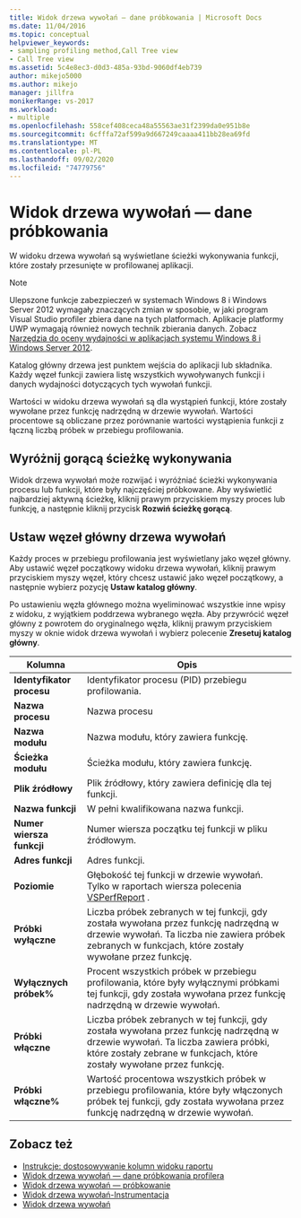 ```yaml
---
title: Widok drzewa wywołań — dane próbkowania | Microsoft Docs
ms.date: 11/04/2016
ms.topic: conceptual
helpviewer_keywords:
- sampling profiling method,Call Tree view
- Call Tree view
ms.assetid: 5c4e8ec3-d0d3-485a-93bd-9060df4eb739
author: mikejo5000
ms.author: mikejo
manager: jillfra
monikerRange: vs-2017
ms.workload:
- multiple
ms.openlocfilehash: 558cef408ceca48a55563ae31f2399da0e951b8e
ms.sourcegitcommit: 6cfffa72af599a9d667249caaaa411bb28ea69fd
ms.translationtype: MT
ms.contentlocale: pl-PL
ms.lasthandoff: 09/02/2020
ms.locfileid: "74779756"
---
```

# <a name="call-tree-view---sampling-data"></a>Widok drzewa wywołań — dane próbkowania
W widoku drzewa wywołań są wyświetlane ścieżki wykonywania funkcji, które zostały przesunięte w profilowanej aplikacji.

> [!NOTE]
> Ulepszone funkcje zabezpieczeń w systemach Windows 8 i Windows Server 2012 wymagały znaczących zmian w sposobie, w jaki program Visual Studio profiler zbiera dane na tych platformach. Aplikacje platformy UWP wymagają również nowych technik zbierania danych. Zobacz [Narzędzia do oceny wydajności w aplikacjach systemu Windows 8 i Windows Server 2012](../profiling/performance-tools-on-windows-8-and-windows-server-2012-applications.md).

 Katalog główny drzewa jest punktem wejścia do aplikacji lub składnika. Każdy węzeł funkcji zawiera listę wszystkich wywoływanych funkcji i danych wydajności dotyczących tych wywołań funkcji.

 Wartości w widoku drzewa wywołań są dla wystąpień funkcji, które zostały wywołane przez funkcję nadrzędną w drzewie wywołań. Wartości procentowe są obliczane przez porównanie wartości wystąpienia funkcji z łączną liczbą próbek w przebiegu profilowania.

## <a name="highlight-the-execution-hot-path"></a>Wyróżnij gorącą ścieżkę wykonywania
 Widok drzewa wywołań może rozwijać i wyróżniać ścieżki wykonywania procesu lub funkcji, które były najczęściej próbkowane. Aby wyświetlić najbardziej aktywną ścieżkę, kliknij prawym przyciskiem myszy proces lub funkcję, a następnie kliknij przycisk **Rozwiń ścieżkę gorącą**.

## <a name="set-the-call-tree-root-node"></a>Ustaw węzeł główny drzewa wywołań
 Każdy proces w przebiegu profilowania jest wyświetlany jako węzeł główny. Aby ustawić węzeł początkowy widoku drzewa wywołań, kliknij prawym przyciskiem myszy węzeł, który chcesz ustawić jako węzeł początkowy, a następnie wybierz pozycję **Ustaw katalog główny**.

 Po ustawieniu węzła głównego można wyeliminować wszystkie inne wpisy z widoku, z wyjątkiem poddrzewa wybranego węzła. Aby przywrócić węzeł główny z powrotem do oryginalnego węzła, kliknij prawym przyciskiem myszy w oknie widok drzewa wywołań i wybierz polecenie **Zresetuj katalog główny**.

|Kolumna|Opis|
|------------|-----------------|
|**Identyfikator procesu**|Identyfikator procesu (PID) przebiegu profilowania.|
|**Nazwa procesu**|Nazwa procesu|
|**Nazwa modułu**|Nazwa modułu, który zawiera funkcję.|
|**Ścieżka modułu**|Ścieżka modułu, który zawiera funkcję.|
|**Plik źródłowy**|Plik źródłowy, który zawiera definicję dla tej funkcji.|
|**Nazwa funkcji**|W pełni kwalifikowana nazwa funkcji.|
|**Numer wiersza funkcji**|Numer wiersza początku tej funkcji w pliku źródłowym.|
|**Adres funkcji**|Adres funkcji.|
|**Poziomie**|Głębokość tej funkcji w drzewie wywołań. Tylko w raportach wiersza polecenia [VSPerfReport](../profiling/vsperfreport.md) .|
|**Próbki wyłączne**|Liczba próbek zebranych w tej funkcji, gdy została wywołana przez funkcję nadrzędną w drzewie wywołań. Ta liczba nie zawiera próbek zebranych w funkcjach, które zostały wywołane przez funkcję.|
|**Wyłącznych próbek%**|Procent wszystkich próbek w przebiegu profilowania, które były wyłącznymi próbkami tej funkcji, gdy została wywołana przez funkcję nadrzędną w drzewie wywołań.|
|**Próbki włączne**|Liczba próbek zebranych w tej funkcji, gdy została wywołana przez funkcję nadrzędną w drzewie wywołań. Ta liczba zawiera próbki, które zostały zebrane w funkcjach, które zostały wywołane przez funkcję.|
|**Próbki włączne%**|Wartość procentowa wszystkich próbek w przebiegu profilowania, które były włączonych próbek tej funkcji, gdy została wywołana przez funkcję nadrzędną w drzewie wywołań.|

## <a name="see-also"></a>Zobacz też
- [Instrukcje: dostosowywanie kolumn widoku raportu](../profiling/how-to-customize-report-view-columns.md)
- [Widok drzewa wywołań — dane próbkowania profilera](../profiling/call-Tree-view-sampling-data.md)
- [Widok drzewa wywołań — próbkowanie](../profiling/call-tree-view-dotnet-memory-sampling-data.md)
- [Widok drzewa wywołań-Instrumentacja](../profiling/call-tree-view-dotnet-memory-instrumentation-data.md)
- [Widok drzewa wywołań](../profiling/call-tree-view-instrumentation-data.md)
